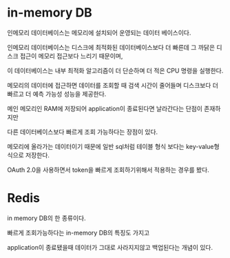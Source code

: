 # in-memory DB
인메모리 데이터베이스는 메모리에 설치되어 운영되는 데이터 베이스이다.

인메모리 데이터베이스는 디스크에 최적화된 데이터베이스보다 더 빠른데 그 까닭은 디스크 접근이 메모리 접근보다 느리기 때문이며, 

이 데이터베이스는 내부 최적화 알고리즘이 더 단순하며 더 적은 CPU 명령을 실행한다. 

메모리의 데이터에 접근하면 데이터를 조회할 때 검색 시간이 줄어들며 디스크보다 더 빠르고 더 예측 가능성 성능을 제공한다.

메인 메모리인 RAM에 저장되어 application이 종료된다면 날라간다는 단점이 존재하지만 

다른 데이터베이스보다 빠르게 조회 가능하다는 장점이 있다.

메모리에 올라가는 데이터이기 때문에 일반 sql처럼 테이블 형식 보다는 key-value형식으로 저장한다.

OAuth 2.0을 사용하면서 token을 빠르게 조회하기위해서 적용하는 경우를 봤다.

# Redis
in memory DB의 한 종류이다.

빠르게 조회가능하다는 in-memory DB의 특징도 가지고

application이 종료됐을때 데이터가 그대로 사라지지않고 백업된다는 개념이 있다.